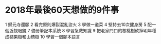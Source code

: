 # 2018年最後60天想做的9件事

1  歸元寺還願
2 看完原則爆裂混亂盜火
3 學做一道菜
4 堅持去10次健身房
5 配一個近視眼鏡
7 備份筆記本系統
8 學習急救知識
9 把老家門口的核桃樹砍掉明年種成蘋果樹和山楂樹
10 學習一個腳本語言
